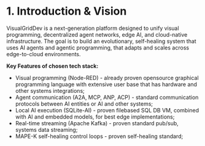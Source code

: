 # 1. Introduction & Vision

VisualGridDev is a next-generation platform designed to unify visual programming, decentralized agent networks, edge AI, and cloud-native infrastructure. The goal is to build an evolutionary, self-healing system that uses AI agents and agentic programming, that adapts and scales across edge-to-cloud environments.

**Key Features of chosen tech stack:**
- Visual programming (Node-RED) - already proven opensource graphical programming language with extensive user base that has hardware and other systems integrations;
- Agent communication (A2A, MCP, ANP, ACP) - standard communication protocols between AI entities or AI and other systems;
- Local AI execution (SQLite-AI) - proven filebased SQL DB VM, combined with AI and embedded models, for best edge implementations;
- Real-time streaming (Apache Kafka) - proven standard pub/sub, systems data streaming;
- MAPE-K self-healing control loops - proven self-healing standard;
